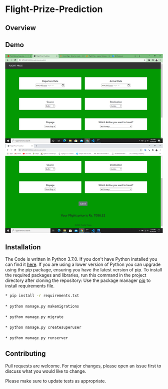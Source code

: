 # Flight-Prize-Prediction

## Overview

## Demo
![Image of project demo](https://github.com/Pradip-p/Flight-Prize-Prediction/blob/master/images/image.png)
![Image of project demo](https://github.com/Pradip-p/Flight-Prize-Prediction/blob/master/images/image1.png)


## Installation
The Code is written in Python 3.7.0. If you don't have Python installed you can find it [here](https://www.python.org/downloads/). If you are using a lower version of Python you can upgrade using the pip package, ensuring you have the latest version of pip. To install the required packages and libraries, run this command in the project directory after cloning the repository:
Use the package manager [pip](https://pip.pypa.io/en/stable/) to install requirements file.


```bash
* pip install -r requirements.txt

* python manage.py makemigrations

* python manage.py migrate

* python manage.py createsuperuser

* python manage.py runserver

```
## Contributing
Pull requests are welcome. For major changes, please open an issue first to discuss what you would like to change.

Please make sure to update tests as appropriate.
